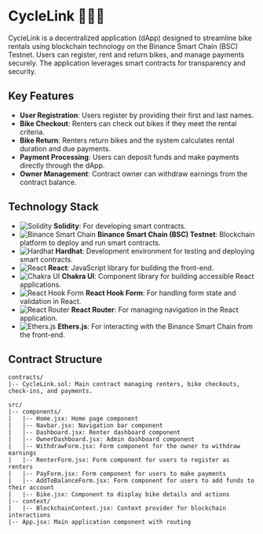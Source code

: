 # CycleLink 🚴‍♂️🔗

CycleLink is a decentralized application (dApp) designed to streamline bike rentals using blockchain technology on the Binance Smart Chain (BSC) Testnet. Users can register, rent and return bikes, and manage payments securely. The application leverages smart contracts for transparency and security.

## Key Features

- **User Registration**: Users register by providing their first and last names.
- **Bike Checkout**: Renters can check out bikes if they meet the rental criteria.
- **Bike Return**: Renters return bikes and the system calculates rental duration and due payments.
- **Payment Processing**: Users can deposit funds and make payments directly through the dApp.
- **Owner Management**: Contract owner can withdraw earnings from the contract balance.

## Technology Stack

- ![Solidity](https://img.shields.io/badge/Solidity-363636?logo=solidity&logoColor=white) **Solidity**: For developing smart contracts.
- ![Binance Smart Chain](https://img.shields.io/badge/Binance_Smart_Chain-F3BA2F?logo=binance&logoColor=white) **Binance Smart Chain (BSC) Testnet**: Blockchain platform to deploy and run smart contracts.
- ![Hardhat](https://img.shields.io/badge/Hardhat-FF9B00?logo=hardhat&logoColor=white) **Hardhat**: Development environment for testing and deploying smart contracts.
- ![React](https://img.shields.io/badge/React-20232A?logo=react&logoColor=61DAFB) **React**: JavaScript library for building the front-end.
- ![Chakra UI](https://img.shields.io/badge/Chakra_UI-319795?logo=chakra-ui&logoColor=white) **Chakra UI**: Component library for building accessible React applications.
- ![React Hook Form](https://img.shields.io/badge/React_Hook_Form-EC5990?logo=react-hook-form&logoColor=white) **React Hook Form**: For handling form state and validation in React.
- ![React Router](https://img.shields.io/badge/React_Router-CA4245?logo=react-router&logoColor=white) **React Router**: For managing navigation in the React application.
- ![Ethers.js](https://img.shields.io/badge/Ethers.js-6633CC?logo=ethereum&logoColor=white) **Ethers.js**: For interacting with the Binance Smart Chain from the front-end.

## Contract Structure

```plaintext
contracts/
|-- CycleLink.sol: Main contract managing renters, bike checkouts, check-ins, and payments.

src/
|-- components/
|   |-- Home.jsx: Home page component
|   |-- Navbar.jsx: Navigation bar component
|   |-- Dashboard.jsx: Renter dashboard component
|   |-- OwnerDashboard.jsx: Admin dashboard component
|   |-- WithdrawForm.jsx: Form component for the owner to withdraw earnings
|   |-- RenterForm.jsx: Form component for users to register as renters
|   |-- PayForm.jsx: Form component for users to make payments
|   |-- AddToBalanceForm.jsx: Form component for users to add funds to their account
|   |-- Bike.jsx: Component to display bike details and actions
|-- context/
|   |-- BlockchainContext.jsx: Context provider for blockchain interactions
|-- App.jsx: Main application component with routing
```
